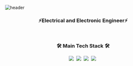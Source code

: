 ![header](https://capsule-render.vercel.app/api?color=006400&height=280&text=ChanHoAn&fontColor=fffff2&fontSize=75&fontAlign=75&fontAlignY=45&&type=waving)

<h3 align="center"> ⚡Electrical and Electronic Engineer⚡ </h3>


<br/>

<h3 align="center">🛠 Main Tech Stack 🛠</h3>
<p align="center">
  <img src="https://img.shields.io/badge/C-ffb13b?style=flat-square&logo=C&logoColor=white"/></a>&nbsp
    <img src="https://img.shields.io/badge/C++-00599C?style=flat-square&logo=C%2B%2B&logoColor=white"/></a>&nbsp
  <img src="https://img.shields.io/badge/Python-3766AB?style=flat-square&logo=Python&logoColor=white"/></a>&nbsp
  <img src="https://img.shields.io/badge/Anaconda-44A833?style=flat-square&logo=Anaconda&logoColor=white"/></a>&nbsp
</p>

